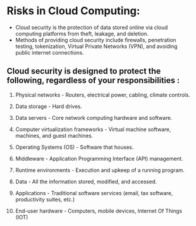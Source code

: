 # Risks in Cloud Computing:

-  Cloud security is the protection of data stored online via cloud computing platforms from theft, leakage, and deletion.
-   Methods of providing cloud security include firewalls, penetration testing, tokenization, Virtual Private Networks (VPN), and avoiding public internet connections.

## Cloud security is designed to protect the following, regardless of your responsibilities :

1) Physical networks - Routers, electrical power, cabling, climate controls.

2) Data storage - Hard drives.

3) Data servers - Core network computing hardware and software.

4) Computer virtualization frameworks - Virtual machine software,
machines, and guest machines.

5) Operating Systems (OS) - Software that houses.

6) Middleware - Application Programming Interface (API) management.

7) Runtime environments - Execution and upkeep of a running program.

8) Data - All the information stored, modified, and accessed.

9) Applications - Traditional software services (email, tax software, productivity suites, etc.)

10) End-user hardware - Computers, mobile devices, Internet Of Things (IOT)